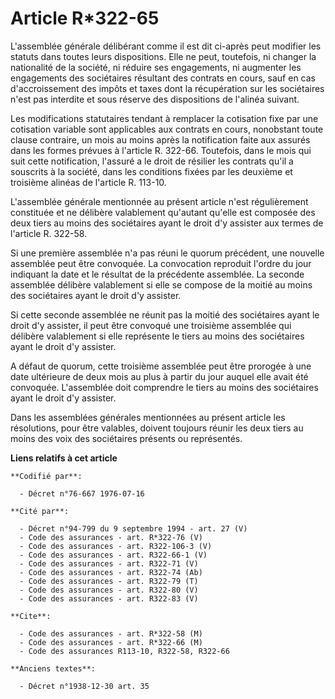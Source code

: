 # Article R*322-65

L'assemblée générale délibérant comme il est dit ci-après peut modifier les statuts dans toutes leurs dispositions. Elle ne
peut, toutefois, ni changer la nationalité de la société, ni réduire ses engagements, ni augmenter les engagements des
sociétaires résultant des contrats en cours, sauf en cas d'accroissement des impôts et taxes dont la récupération sur les
sociétaires n'est pas interdite et sous réserve des dispositions de l'alinéa suivant.

Les modifications statutaires tendant à remplacer la cotisation fixe par une cotisation variable sont applicables aux
contrats en cours, nonobstant toute clause contraire, un mois au moins après la notification faite aux assurés dans les
formes prévues à l'article R. 322-66. Toutefois, dans le mois qui suit cette notification, l'assuré a le droit de résilier
les contrats qu'il a souscrits à la société, dans les conditions fixées par les deuxième et troisième alinéas de l'article R.
113-10.

L'assemblée générale mentionnée au présent article n'est régulièrement constituée et ne délibère valablement qu'autant
qu'elle est composée des deux tiers au moins des sociétaires ayant le droit d'y assister aux termes de l'article R. 322-58.

Si une première assemblée n'a pas réuni le quorum précédent, une nouvelle assemblée peut être convoquée. La convocation
reproduit l'ordre du jour indiquant la date et le résultat de la précédente assemblée. La seconde assemblée délibère
valablement si elle se compose de la moitié au moins des sociétaires ayant le droit d'y assister.

Si cette seconde assemblée ne réunit pas la moitié des sociétaires ayant le droit d'y assister, il peut être convoqué une
troisième assemblée qui délibère valablement si elle représente le tiers au moins des sociétaires ayant le droit d'y
assister.

A défaut de quorum, cette troisième assemblée peut être prorogée à une date ultérieure de deux mois au plus à partir du jour
auquel elle avait été convoquée. L'assemblée doit comprendre le tiers au moins des sociétaires ayant le droit d'y assister.

Dans les assemblées générales mentionnées au présent article les résolutions, pour être valables, doivent toujours réunir les
deux tiers au moins des voix des sociétaires présents ou représentés.

**Liens relatifs à cet article**

	**Codifié par**:

	  - Décret n°76-667 1976-07-16

	**Cité par**:

	  - Décret n°94-799 du 9 septembre 1994 - art. 27 (V)
	  - Code des assurances - art. R*322-76 (V)
	  - Code des assurances - art. R322-106-3 (V)
	  - Code des assurances - art. R322-66-1 (V)
	  - Code des assurances - art. R322-71 (V)
	  - Code des assurances - art. R322-74 (Ab)
	  - Code des assurances - art. R322-79 (T)
	  - Code des assurances - art. R322-80 (V)
	  - Code des assurances - art. R322-83 (V)

	**Cite**:

	  - Code des assurances - art. R*322-58 (M)
	  - Code des assurances - art. R*322-66 (M)
	  - Code des assurances R113-10, R322-58, R322-66

	**Anciens textes**:

	  - Décret n°1938-12-30 art. 35
